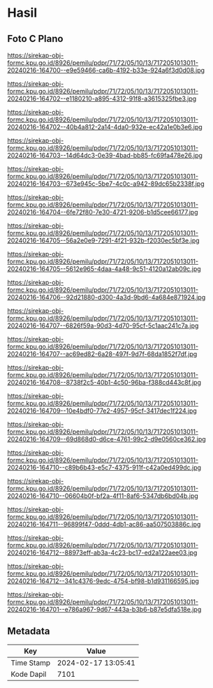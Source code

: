 # Hasil

## Foto C Plano

https://sirekap-obj-formc.kpu.go.id/8926/pemilu/pdpr/71/72/05/10/13/7172051013011-20240216-164700--e9e59466-ca6b-4192-b33e-924a6f3d0d08.jpg

https://sirekap-obj-formc.kpu.go.id/8926/pemilu/pdpr/71/72/05/10/13/7172051013011-20240216-164702--e1180210-a895-4312-91f8-a3615325fbe3.jpg

https://sirekap-obj-formc.kpu.go.id/8926/pemilu/pdpr/71/72/05/10/13/7172051013011-20240216-164702--40b4a812-2a14-4da0-932e-ec42a1e0b3e6.jpg

https://sirekap-obj-formc.kpu.go.id/8926/pemilu/pdpr/71/72/05/10/13/7172051013011-20240216-164703--14d64dc3-0e39-4bad-bb85-fc69fa478e26.jpg

https://sirekap-obj-formc.kpu.go.id/8926/pemilu/pdpr/71/72/05/10/13/7172051013011-20240216-164703--673e945c-5be7-4c0c-a942-89dc65b2338f.jpg

https://sirekap-obj-formc.kpu.go.id/8926/pemilu/pdpr/71/72/05/10/13/7172051013011-20240216-164704--6fe72f80-7e30-4721-9206-b1d5cee66177.jpg

https://sirekap-obj-formc.kpu.go.id/8926/pemilu/pdpr/71/72/05/10/13/7172051013011-20240216-164705--56a2e0e9-7291-4f21-932b-f2030ec5bf3e.jpg

https://sirekap-obj-formc.kpu.go.id/8926/pemilu/pdpr/71/72/05/10/13/7172051013011-20240216-164705--5612e965-4daa-4a48-9c51-4120a12ab09c.jpg

https://sirekap-obj-formc.kpu.go.id/8926/pemilu/pdpr/71/72/05/10/13/7172051013011-20240216-164706--92d21880-d300-4a3d-9bd6-4a684e871924.jpg

https://sirekap-obj-formc.kpu.go.id/8926/pemilu/pdpr/71/72/05/10/13/7172051013011-20240216-164707--6826f59a-90d3-4d70-95cf-5c1aac241c7a.jpg

https://sirekap-obj-formc.kpu.go.id/8926/pemilu/pdpr/71/72/05/10/13/7172051013011-20240216-164707--ac69ed82-6a28-497f-9d7f-68da1852f7df.jpg

https://sirekap-obj-formc.kpu.go.id/8926/pemilu/pdpr/71/72/05/10/13/7172051013011-20240216-164708--8738f2c5-40b1-4c50-96ba-f388cd443c8f.jpg

https://sirekap-obj-formc.kpu.go.id/8926/pemilu/pdpr/71/72/05/10/13/7172051013011-20240216-164709--10e4bdf0-77e2-4957-95cf-3417dec1f224.jpg

https://sirekap-obj-formc.kpu.go.id/8926/pemilu/pdpr/71/72/05/10/13/7172051013011-20240216-164709--69d868d0-d6ce-4761-99c2-d9e0560ce362.jpg

https://sirekap-obj-formc.kpu.go.id/8926/pemilu/pdpr/71/72/05/10/13/7172051013011-20240216-164710--c89b6b43-e5c7-4375-911f-c42a0ed499dc.jpg

https://sirekap-obj-formc.kpu.go.id/8926/pemilu/pdpr/71/72/05/10/13/7172051013011-20240216-164710--06604b0f-bf2a-4f11-8af6-5347db6bd04b.jpg

https://sirekap-obj-formc.kpu.go.id/8926/pemilu/pdpr/71/72/05/10/13/7172051013011-20240216-164711--96899f47-0ddd-4db1-ac86-aa507503886c.jpg

https://sirekap-obj-formc.kpu.go.id/8926/pemilu/pdpr/71/72/05/10/13/7172051013011-20240216-164712--88973eff-ab3a-4c23-bc17-ed2a122aee03.jpg

https://sirekap-obj-formc.kpu.go.id/8926/pemilu/pdpr/71/72/05/10/13/7172051013011-20240216-164712--341c4376-9edc-4754-bf98-b1d931166595.jpg

https://sirekap-obj-formc.kpu.go.id/8926/pemilu/pdpr/71/72/05/10/13/7172051013011-20240216-164701--e786a967-9d67-443a-b3b6-b87e5dfa518e.jpg


## Metadata

| Key        | Value               |
| ---------- | ------------------- |
| Time Stamp | 2024-02-17 13:05:41 |
| Kode Dapil | 7101                |



